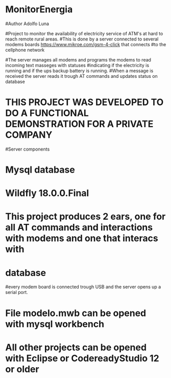 # MonitorEnergia
#Author Adolfo Luna

#Project to monitor the availability of electricity service of ATM's at hard to reach remote rural areas.
#This is done by a server connected to several modems boards https://www.mikroe.com/gsm-4-click that connects
#to the cellphone network

#The server manages all modems and programs the modems to read incoming text masseges with statuses
#indicating if the electricity is running and if the ups backup battery is running.
#When a message is received the server reads it trough AT commands and updates status on database

# THIS PROJECT WAS DEVELOPED TO DO A FUNCTIONAL DEMONSTRATION FOR A PRIVATE COMPANY

#Server components
# Mysql database
# Wildfly 18.0.0.Final
# This project produces 2 ears, one for all AT commands and interactions with modems and one that interacs with
# database

#every modem board is connected trough USB and the server opens up a serial port.

# File modelo.mwb can be opened with mysql workbench
# All other projects can be opened with Eclipse or CodereadyStudio 12 or older
#
